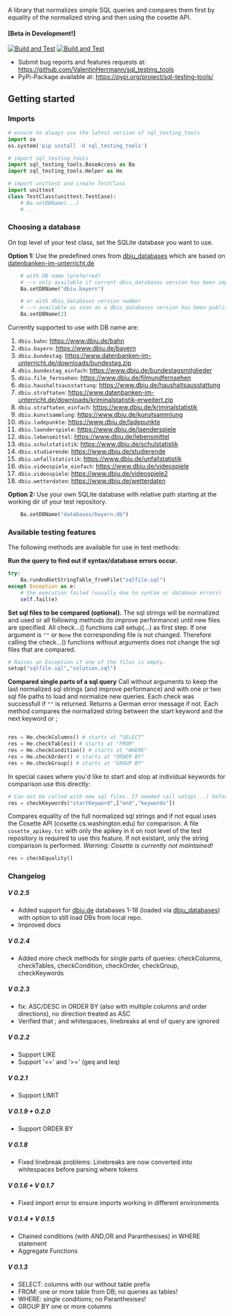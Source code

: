 A library that normalizes simple SQL queries and compares them first by equality of the normalized string and then using the cosette API. 

#### [Beta in Development!]
 [![Build and Test](https://github.com/ValentinHerrmann/sql_testing_tools/actions/workflows/python-build.yml/badge.svg)](https://github.com/ValentinHerrmann/sql_testing_tools/actions/workflows/python-build.yml)
 [![Build and Test](https://github.com/ValentinHerrmann/sql_testing_tools/actions/workflows/python-unittests.yml/badge.svg)](https://github.com/ValentinHerrmann/sql_testing_tools/actions/workflows/python-unittests.yml)

- Submit bug reports and features requests at: https://github.com/ValentinHerrmann/sql_testing_tools
- PyPi-Package available at: https://pypi.org/project/sql-testing-tools/ 


## Getting started

### Imports
``` python
# ensure to always use the latest version of sql_testing_tools
import os
os.system('pip install -U sql_testing_tools')

# import sql_testing_tools
import sql_testing_tools.BaseAccess as Ba
import sql_testing_tools.Helper as He

# import unittest and create TestClass
import unittest 
class TestClass(unittest.TestCase):
    # Ba.setDBName(...)
    # ...
```

### Choosing a database

On top level of your test class, set the SQLite database you want to use. 

**Option 1:** Use the predefined ones from [dbiu_databases](https://github.com/ValentinHerrmann/dbiu_databases) which are based on [datenbanken-im-unterricht.de](https://www.datenbanken-im-unterricht.de/catalog.php)

``` python
    # with DB name (preferred)
    # --> only available if current dbiu_databases version has been imported to sql_testing_tools
    Ba.setDBName("dbiu.bayern")

    # or with dbiu_databases version number
    # --> available as soon as a dbiu_databases version has been published on PyPi
    Ba.setDBName(2) 
```

Currently supported to use with DB name are: 
1. `dbiu.bahn`: https://www.dbiu.de/bahn
2. `dbiu.bayern`: https://www.dbiu.de/bayern
3. `dbiu.bundestag`: https://www.datenbanken-im-unterricht.de/downloads/bundestag.zip
4. `dbiu.bundestag_einfach`: https://www.dbiu.de/bundestagsmitglieder
5. `dbiu.film_fernsehen`: https://www.dbiu.de/filmundfernsehen
6. `dbiu.haushaltsausstattung`: https://www.dbiu.de/haushaltsausstattung
7. `dbiu.straftaten`: https://www.datenbanken-im-unterricht.de/downloads/kriminalstatistik-erweitert.zip
8. `dbiu.straftaten_einfach`: https://www.dbiu.de/kriminalstatistik
9. `dbiu.kunstsammlung`: https://www.dbiu.de/kunstsammlung
10. `dbiu.ladepunkte`: https://www.dbiu.de/ladepunkte
11. `dbiu.laenderspiele`: https://www.dbiu.de/laenderspiele
12. `dbiu.lebensmittel`: https://www.dbiu.de/lebensmittel
13. `dbiu.schulstatistik`: https://www.dbiu.de/schulstatistik
14. `dbiu.studierende`: https://www.dbiu.de/studierende
15. `dbiu.unfallstatistik`: https://www.dbiu.de/unfallstatistik
16. `dbiu.videospiele_einfach`: https://www.dbiu.de/videospiele
17. `dbiu.videospiele`: https://www.dbiu.de/videospiele2
18. `dbiu.wetterdaten`: https://www.dbiu.de/wetterdaten

**Option 2:** Use your own SQLite database with relative path starting at the working dir of your test repository.
``` python
    Ba.setDBName("databases/bayern.db")
```

### Available testing features

The following methods are available for use in test methods:


**Run the query to find out if syntax/database errors occur.**
``` python
try:
    Ba.runAndGetStringTable_fromFile("sqlfile.sql")
except Exception as e:
    # the execution failed (usually due to syntax or database errors)
    self.fail(e)
```



**Set sql files to be compared (optional).**
The sql strings will  be normalized and used or all following methods (to improve performance) until new files are specified. All check...() functions call setup(...) as first step. If one argument is `""` or `None` the corresponding file is not changed. Therefore calling the check...() functions without arguments does not change the sql files that are compared.
``` python
# Raises an Exception if one of the files is empty. 
setup("sqlfile.sql","solution.sql")
```

**Compared single parts of a sql query**
Call without arguments to keep the last normalized sql strings (and improve performance) and with one or two sql file paths to load and normalize new queries. 
Each check was successfull if `""` is returned. Returns a German error message if not. 
Each method compares the normalized string between the start keyword and the next keyword or ;
``` python

res = He.checkColumns() # starts at "SELECT"
res = He.checkTables() # starts at "FROM"
res = He.checkCondition() # starts at "WHERE"
res = He.checkOrder() # starts at "ORDER BY"
res = He.checkGroup() # starts at "GROUP BY"
```

In special cases where you'd like to start and stop at individual keywords for comparison use this directly:
``` python
# Can not be called with new sql files. If needed call setup(...) before.
res = checkKeywords("startKeyword",["end","keywords"]) 
```

Compares equality of the full normalized sql strings and if not equal uses the Cosette API (cosette.cs.washington.edu) for comparison. A file `cosette_apikey.txt` with only the apikey in it on root level of the test repository is required to use this feature. If not existant, only the string comparison is performed. *Warning: Cosette is currently not maintained!*

``` python
res = checkEquality()
```









### Changelog

##### V 0.2.5
- Added support for [dbiu.de](https://www.datenbanken-im-unterricht.de/catalog.php) databases 1-18 (loaded via [dbiu_databases](https://github.com/ValentinHerrmann/dbiu_databases)) with option to still load DBs from local repo.
- Improved docs

##### V 0.2.4
- Added more check methods for single parts of queries: checkColumns, checkTables, checkCondition, checkOrder, checkGroup, checkKeywords

##### V 0.2.3
- fix: ASC/DESC in ORDER BY (also with multiple columns and order directions), no direction treated as ASC
- Verified that ; and whitespaces, linebreaks at end of query are ignored

##### V 0.2.2 
- Support LIKE
- Support '<=' and '>=' (geq and leq)

##### V 0.2.1
- Support LIMIT
  
##### V 0.1.9 + 0.2.0
- Support ORDER BY

##### V 0.1.8
- Fixed linebreak problems: Linebreaks are now converted into whitespaces before parsing where tokens

##### V 0.1.6 + V 0.1.7
- Fixed import error to ensure imports working in different environments

##### V 0.1.4 + V 0.1.5
- Chained conditions (with AND,OR and Paranthesises) in WHERE statement
- Aggregate Functions

##### V 0.1.3
- SELECT: columns with our without table prefix
- FROM: one or more table from DB; no queries as tables!
- WHERE: single conditions; no Paranthesises!
- GROUP BY one or more columns

